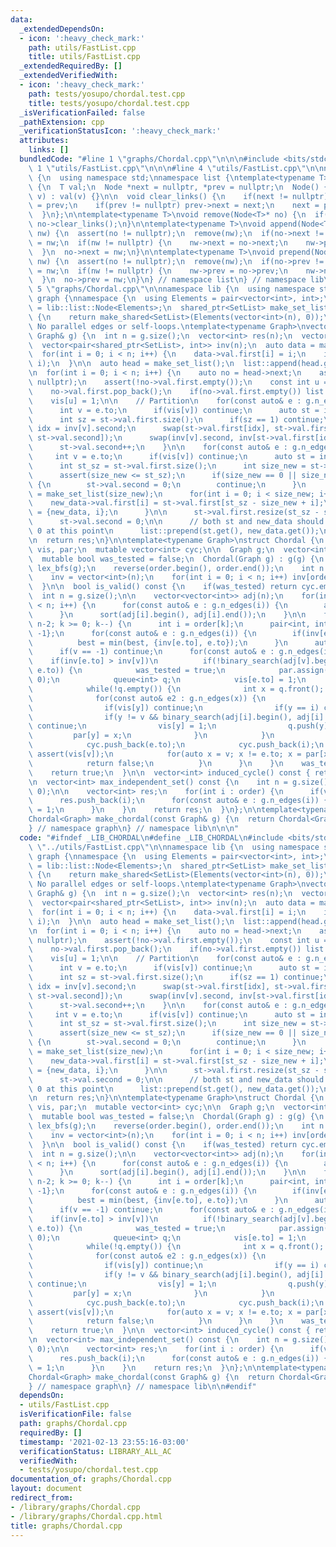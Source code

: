 ```yaml
---
data:
  _extendedDependsOn:
  - icon: ':heavy_check_mark:'
    path: utils/FastList.cpp
    title: utils/FastList.cpp
  _extendedRequiredBy: []
  _extendedVerifiedWith:
  - icon: ':heavy_check_mark:'
    path: tests/yosupo/chordal.test.cpp
    title: tests/yosupo/chordal.test.cpp
  _isVerificationFailed: false
  _pathExtension: cpp
  _verificationStatusIcon: ':heavy_check_mark:'
  attributes:
    links: []
  bundledCode: "#line 1 \"graphs/Chordal.cpp\"\n\n\n#include <bits/stdc++.h>\n#line\
    \ 1 \"utils/FastList.cpp\"\n\n\n#line 4 \"utils/FastList.cpp\"\n\nnamespace lib\
    \ {\n  using namespace std;\nnamespace list {\ntemplate<typename T>\nstruct Node\
    \ {\n  T val;\n  Node *next = nullptr, *prev = nullptr;\n  Node() {}\n  Node(T\
    \ v) : val(v) {}\n\n  void clear_links() {\n    if(next != nullptr) next->prev\
    \ = prev;\n    if(prev != nullptr) prev->next = next;\n    next = prev = nullptr;\n\
    \  }\n};\n\ntemplate<typename T>\nvoid remove(Node<T>* no) {\n  if(no != nullptr)\
    \ no->clear_links();\n}\n\ntemplate<typename T>\nvoid append(Node<T>* no, Node<T>*\
    \ nw) {\n  assert(no != nullptr);\n  remove(nw);\n  if(no->next != nullptr) no->next->prev\
    \ = nw;\n  if(nw != nullptr) {\n    nw->next = no->next;\n    nw->prev = no;\n\
    \  }\n  no->next = nw;\n}\n\ntemplate<typename T>\nvoid prepend(Node<T>* no, Node<T>*\
    \ nw) {\n  assert(no != nullptr);\n  remove(nw);\n  if(no->prev != nullptr) no->prev->next\
    \ = nw;\n  if(nw != nullptr) {\n    nw->prev = no->prev;\n    nw->next = no;\n\
    \  }\n  no->prev = nw;\n}\n} // namespace list\n} // namespace lib\n\n\n#line\
    \ 5 \"graphs/Chordal.cpp\"\n\nnamespace lib {\n  using namespace std;\nnamespace\
    \ graph {\nnamespace {\n  using Elements = pair<vector<int>, int>;\n  using SetList\
    \ = lib::list::Node<Elements>;\n  shared_ptr<SetList> make_set_list(int n = 0)\
    \ {\n    return make_shared<SetList>(Elements(vector<int>(n), 0));\n  }\n}\n//\
    \ No parallel edges or self-loops.\ntemplate<typename Graph>\nvector<int> lex_bfs(const\
    \ Graph& g) {\n  int n = g.size();\n  vector<int> res(n);\n  vector<int> vis(n);\n\
    \  vector<pair<shared_ptr<SetList>, int>> inv(n);\n  auto data = make_set_list(n);\n\
    \  for(int i = 0; i < n; i++) {\n    data->val.first[i] = i;\n    inv[i] = make_pair(data,\
    \ i);\n  }\n\n  auto head = make_set_list();\n  list::append(head.get(), data.get());\n\
    \n  for(int i = 0; i < n; i++) {\n    auto no = head->next;\n    assert(no !=\
    \ nullptr);\n    assert(!no->val.first.empty());\n    const int u = res[i] = no->val.first.back();\n\
    \    no->val.first.pop_back();\n    if(no->val.first.empty()) list::remove(no);\n\
    \    vis[u] = 1;\n\n    // Partition\n    for(const auto& e : g.n_edges(u)) {\n\
    \      int v = e.to;\n      if(vis[v]) continue;\n      auto st = inv[v].first;\n\
    \      int sz = st->val.first.size();\n      if(sz == 1) continue;\n      auto\
    \ idx = inv[v].second;\n      swap(st->val.first[idx], st->val.first[sz - 1 -\
    \ st->val.second]);\n      swap(inv[v].second, inv[st->val.first[idx]].second);\n\
    \      st->val.second++;\n    }\n\n    for(const auto& e : g.n_edges(u)) {\n \
    \     int v = e.to;\n      if(vis[v]) continue;\n      auto st = inv[v].first;\n\
    \      int st_sz = st->val.first.size();\n      int size_new = st->val.second;\n\
    \      assert(size_new <= st_sz);\n      if(size_new == 0 || size_new == st_sz)\
    \ {\n        st->val.second = 0;\n        continue;\n      }\n      auto new_data\
    \ = make_set_list(size_new);\n      for(int i = 0; i < size_new; i++) {\n    \
    \    new_data->val.first[i] = st->val.first[st_sz - size_new + i];\n        inv[new_data->val.first[i]]\
    \ = {new_data, i};\n      }\n\n      st->val.first.resize(st_sz - size_new);\n\
    \      st->val.second = 0;\n\n      // both st and new_data should have size >\
    \ 0 at this point\n      list::prepend(st.get(), new_data.get());\n    }\n  }\n\
    \n  return res;\n}\n\ntemplate<typename Graph>\nstruct Chordal {\n  mutable vector<int>\
    \ vis, par;\n  mutable vector<int> cyc;\n\n  Graph g;\n  vector<int> order, inv;\n\
    \  mutable bool was_tested = false;\n  Chordal(Graph g) : g(g) {\n    order =\
    \ lex_bfs(g);\n    reverse(order.begin(), order.end());\n    int n = g.size();\n\
    \    inv = vector<int>(n);\n    for(int i = 0; i < n; i++) inv[order[i]] = i;\n\
    \  }\n\n  bool is_valid() const {\n    if(was_tested) return cyc.empty();\n  \
    \  int n = g.size();\n\n    vector<vector<int>> adj(n);\n    for(int i = 0; i\
    \ < n; i++) {\n      for(const auto& e : g.n_edges(i)) {\n        adj[i].push_back(e.to);\n\
    \      }\n      sort(adj[i].begin(), adj[i].end());\n    }\n\n    for(int k =\
    \ n-2; k >= 0; k--) {\n      int i = order[k];\n      pair<int, int> best = {1e9,\
    \ -1};\n      for(const auto& e : g.n_edges(i)) {\n        if(inv[e.to] > k)\n\
    \          best = min(best, {inv[e.to], e.to});\n      }\n      auto v = best.second;\n\
    \      if(v == -1) continue;\n      for(const auto& e : g.n_edges(i)) {\n    \
    \    if(inv[e.to] > inv[v])\n          if(!binary_search(adj[v].begin(), adj[v].end(),\
    \ e.to)) {\n            was_tested = true;\n            par.assign(n, -1), vis.assign(n,\
    \ 0);\n            queue<int> q;\n            vis[e.to] = 1;\n            q.push(e.to);\n\
    \            while(!q.empty()) {\n              int x = q.front(); q.pop();\n\
    \              for(const auto& e2 : g.n_edges(x)) {\n                int y = e2.to;\n\
    \                if(vis[y]) continue;\n                if(y == i) continue;\n\
    \                if(y != v && binary_search(adj[i].begin(), adj[i].end(), y))\
    \ continue;\n                vis[y] = 1;\n                q.push(y);\n       \
    \         par[y] = x;\n              }\n            }\n            cyc.clear();\n\
    \            cyc.push_back(e.to);\n            cyc.push_back(i);\n           \
    \ assert(vis[v]);\n            for(auto x = v; x != e.to; x = par[x]) cyc.push_back(x);\n\
    \            return false;\n          }\n      }\n    }\n    was_tested = true;\n\
    \    return true;\n  }\n\n  vector<int> induced_cycle() const { return cyc; }\n\
    \n  vector<int> max_independent_set() const {\n    int n = g.size();\n    vis.assign(n,\
    \ 0);\n\n    vector<int> res;\n    for(int i : order) {\n      if(vis[i]) continue;\n\
    \      res.push_back(i);\n      for(const auto& e : g.n_edges(i)) {\n        vis[e.to]\
    \ = 1;\n      }\n    }\n    return res;\n  }\n};\n\ntemplate<typename Graph>\n\
    Chordal<Graph> make_chordal(const Graph& g) {\n  return Chordal<Graph>(g);\n}\n\
    } // namespace graph\n} // namespace lib\n\n\n"
  code: "#ifndef _LIB_CHORDAL\n#define _LIB_CHORDAL\n#include <bits/stdc++.h>\n#include\
    \ \"../utils/FastList.cpp\"\n\nnamespace lib {\n  using namespace std;\nnamespace\
    \ graph {\nnamespace {\n  using Elements = pair<vector<int>, int>;\n  using SetList\
    \ = lib::list::Node<Elements>;\n  shared_ptr<SetList> make_set_list(int n = 0)\
    \ {\n    return make_shared<SetList>(Elements(vector<int>(n), 0));\n  }\n}\n//\
    \ No parallel edges or self-loops.\ntemplate<typename Graph>\nvector<int> lex_bfs(const\
    \ Graph& g) {\n  int n = g.size();\n  vector<int> res(n);\n  vector<int> vis(n);\n\
    \  vector<pair<shared_ptr<SetList>, int>> inv(n);\n  auto data = make_set_list(n);\n\
    \  for(int i = 0; i < n; i++) {\n    data->val.first[i] = i;\n    inv[i] = make_pair(data,\
    \ i);\n  }\n\n  auto head = make_set_list();\n  list::append(head.get(), data.get());\n\
    \n  for(int i = 0; i < n; i++) {\n    auto no = head->next;\n    assert(no !=\
    \ nullptr);\n    assert(!no->val.first.empty());\n    const int u = res[i] = no->val.first.back();\n\
    \    no->val.first.pop_back();\n    if(no->val.first.empty()) list::remove(no);\n\
    \    vis[u] = 1;\n\n    // Partition\n    for(const auto& e : g.n_edges(u)) {\n\
    \      int v = e.to;\n      if(vis[v]) continue;\n      auto st = inv[v].first;\n\
    \      int sz = st->val.first.size();\n      if(sz == 1) continue;\n      auto\
    \ idx = inv[v].second;\n      swap(st->val.first[idx], st->val.first[sz - 1 -\
    \ st->val.second]);\n      swap(inv[v].second, inv[st->val.first[idx]].second);\n\
    \      st->val.second++;\n    }\n\n    for(const auto& e : g.n_edges(u)) {\n \
    \     int v = e.to;\n      if(vis[v]) continue;\n      auto st = inv[v].first;\n\
    \      int st_sz = st->val.first.size();\n      int size_new = st->val.second;\n\
    \      assert(size_new <= st_sz);\n      if(size_new == 0 || size_new == st_sz)\
    \ {\n        st->val.second = 0;\n        continue;\n      }\n      auto new_data\
    \ = make_set_list(size_new);\n      for(int i = 0; i < size_new; i++) {\n    \
    \    new_data->val.first[i] = st->val.first[st_sz - size_new + i];\n        inv[new_data->val.first[i]]\
    \ = {new_data, i};\n      }\n\n      st->val.first.resize(st_sz - size_new);\n\
    \      st->val.second = 0;\n\n      // both st and new_data should have size >\
    \ 0 at this point\n      list::prepend(st.get(), new_data.get());\n    }\n  }\n\
    \n  return res;\n}\n\ntemplate<typename Graph>\nstruct Chordal {\n  mutable vector<int>\
    \ vis, par;\n  mutable vector<int> cyc;\n\n  Graph g;\n  vector<int> order, inv;\n\
    \  mutable bool was_tested = false;\n  Chordal(Graph g) : g(g) {\n    order =\
    \ lex_bfs(g);\n    reverse(order.begin(), order.end());\n    int n = g.size();\n\
    \    inv = vector<int>(n);\n    for(int i = 0; i < n; i++) inv[order[i]] = i;\n\
    \  }\n\n  bool is_valid() const {\n    if(was_tested) return cyc.empty();\n  \
    \  int n = g.size();\n\n    vector<vector<int>> adj(n);\n    for(int i = 0; i\
    \ < n; i++) {\n      for(const auto& e : g.n_edges(i)) {\n        adj[i].push_back(e.to);\n\
    \      }\n      sort(adj[i].begin(), adj[i].end());\n    }\n\n    for(int k =\
    \ n-2; k >= 0; k--) {\n      int i = order[k];\n      pair<int, int> best = {1e9,\
    \ -1};\n      for(const auto& e : g.n_edges(i)) {\n        if(inv[e.to] > k)\n\
    \          best = min(best, {inv[e.to], e.to});\n      }\n      auto v = best.second;\n\
    \      if(v == -1) continue;\n      for(const auto& e : g.n_edges(i)) {\n    \
    \    if(inv[e.to] > inv[v])\n          if(!binary_search(adj[v].begin(), adj[v].end(),\
    \ e.to)) {\n            was_tested = true;\n            par.assign(n, -1), vis.assign(n,\
    \ 0);\n            queue<int> q;\n            vis[e.to] = 1;\n            q.push(e.to);\n\
    \            while(!q.empty()) {\n              int x = q.front(); q.pop();\n\
    \              for(const auto& e2 : g.n_edges(x)) {\n                int y = e2.to;\n\
    \                if(vis[y]) continue;\n                if(y == i) continue;\n\
    \                if(y != v && binary_search(adj[i].begin(), adj[i].end(), y))\
    \ continue;\n                vis[y] = 1;\n                q.push(y);\n       \
    \         par[y] = x;\n              }\n            }\n            cyc.clear();\n\
    \            cyc.push_back(e.to);\n            cyc.push_back(i);\n           \
    \ assert(vis[v]);\n            for(auto x = v; x != e.to; x = par[x]) cyc.push_back(x);\n\
    \            return false;\n          }\n      }\n    }\n    was_tested = true;\n\
    \    return true;\n  }\n\n  vector<int> induced_cycle() const { return cyc; }\n\
    \n  vector<int> max_independent_set() const {\n    int n = g.size();\n    vis.assign(n,\
    \ 0);\n\n    vector<int> res;\n    for(int i : order) {\n      if(vis[i]) continue;\n\
    \      res.push_back(i);\n      for(const auto& e : g.n_edges(i)) {\n        vis[e.to]\
    \ = 1;\n      }\n    }\n    return res;\n  }\n};\n\ntemplate<typename Graph>\n\
    Chordal<Graph> make_chordal(const Graph& g) {\n  return Chordal<Graph>(g);\n}\n\
    } // namespace graph\n} // namespace lib\n\n#endif"
  dependsOn:
  - utils/FastList.cpp
  isVerificationFile: false
  path: graphs/Chordal.cpp
  requiredBy: []
  timestamp: '2021-02-13 23:55:16-03:00'
  verificationStatus: LIBRARY_ALL_AC
  verifiedWith:
  - tests/yosupo/chordal.test.cpp
documentation_of: graphs/Chordal.cpp
layout: document
redirect_from:
- /library/graphs/Chordal.cpp
- /library/graphs/Chordal.cpp.html
title: graphs/Chordal.cpp
---
```

